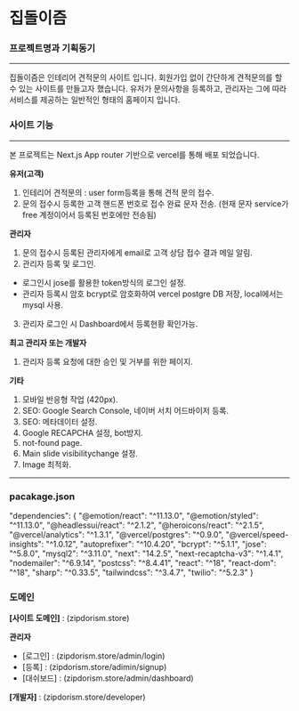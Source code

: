 # 집돌이즘
### 프로젝트명과 기획동기
------------
집돌이즘은 인테리어 견적문의 사이트 입니다.
회원가입 없이 간단하게 견적문의를 할 수 있는 사이트를 만들고자 했습니다.
유저가 문의사항을 등록하고, 관리자는 그에 따라 서비스를 제공하는 일반적인 형태의 홈페이지 입니다.

### 사이트 기능
------------
본 프로젝트는 Next.js App router 기반으로 vercel를 통해 배포 되었습니다.

**유저(고객)**
1. 인테리어 견적문의 : user form등록을 통해 견적 문의 접수.
2. 문의 접수시 등록한 고객 핸드폰 번호로 접수 완료 문자 전송. (현재 문자 service가 free 계정이어서 등록된 번호에만 전송됨)

**관리자**
1. 문의 접수시 등록된 관리자에게 email로 고객 상담 접수 결과 메일 알림.
2. 관리자 등록 및 로그인.
 - 로그인시 jose를 활용한 token방식의 로그인 설정.
 - 관리자 등록시 암호 bcrypt로 암호화하여 vercel postgre DB 저장, local에서는 mysql 사용.
3. 관리자 로그인 시 Dashboard에서 등록현황 확인가능.

 
**최고 관리자 또는 개발자**
1. 관리자 등록 요청에 대한 승인 및 거부를 위한 페이지.

**기타** 
1. 모바일 반응형 작업 (420px).
2. SEO: Google Search Console, 네이버 서치 어드바이저 등록.
3. SEO: 메타데이터 설정.
4. Google RECAPCHA 설정, bot방지.
5. not-found page.
6. Main slide visibilitychange 설정.
7. Image 최적화.


----------
### pacakage.json

 "dependencies": {
    "@emotion/react": "^11.13.0",
    "@emotion/styled": "^11.13.0",
    "@headlessui/react": "^2.1.2",
    "@heroicons/react": "^2.1.5",
    "@vercel/analytics": "^1.3.1",
    "@vercel/postgres": "^0.9.0",
    "@vercel/speed-insights": "^1.0.12",
    "autoprefixer": "^10.4.20",
    "bcrypt": "^5.1.1",
    "jose": "^5.8.0",
    "mysql2": "^3.11.0",
    "next": "14.2.5",
    "next-recaptcha-v3": "^1.4.1",
    "nodemailer": "^6.9.14",
    "postcss": "^8.4.41",
    "react": "^18",
    "react-dom": "^18",
    "sharp": "^0.33.5",
    "tailwindcss": "^3.4.7",
    "twilio": "^5.2.3"
  }

### 도메인
**[사이트 도메인]** : (zipdorism.store)

**관리자** 
- [로그인] : (zipdorism.store/admin/login)
- [등록] : (zipdorism.store/adimin/signup)
- [대쉬보드] : (zipdorism.store/admin/dashboard)

**[개발자]** : (zipdorism.store/developer)
